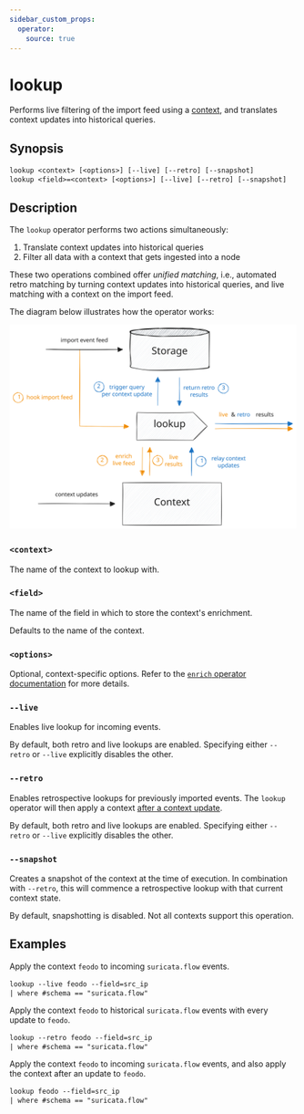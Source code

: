 ```yaml
---
sidebar_custom_props:
  operator:
    source: true
---
```


# lookup

Performs live filtering of the import feed using a [context](../contexts.md),
and translates context updates into historical queries.

## Synopsis

```
lookup <context> [<options>] [--live] [--retro] [--snapshot]
lookup <field>=<context> [<options>] [--live] [--retro] [--snapshot]
```

## Description

The `lookup` operator performs two actions simultaneously:

1. Translate context updates into historical queries
2. Filter all data with a context that gets ingested into a node

These two operations combined offer *unified matching*, i.e., automated retro
matching by turning context updates into historical queries, and live matching
with a context on the import feed.

The diagram below illustrates how the operator works:

![lookup](lookup.excalidraw.svg)

### `<context>`

The name of the context to lookup with.

### `<field>`

The name of the field in which to store the context's enrichment.

Defaults to the name of the context.

### `<options>`

Optional, context-specific options. Refer to the [`enrich` operator
documentation](enrich.md) for more details.

### `--live`

Enables live lookup for incoming events.

By default, both retro and live lookups are enabled. Specifying either `--retro`
or `--live` explicitly disables the other.

### `--retro`

Enables retrospective lookups for previously imported events. The `lookup`
operator will then apply a context [after a context update](context.md).

By default, both retro and live lookups are enabled.
Specifying either `--retro` or `--live` explicitly disables
the other.

### `--snapshot`

Creates a snapshot of the context at the time of execution. In combination with
`--retro`, this will commence a retrospective lookup with that current context
state.

By default, snapshotting is disabled. Not all contexts support this operation.

## Examples

Apply the context `feodo` to incoming `suricata.flow` events.

```
lookup --live feodo --field=src_ip
| where #schema == "suricata.flow"
```

Apply the context `feodo` to historical `suricata.flow` events with every update
to `feodo`.

```
lookup --retro feodo --field=src_ip
| where #schema == "suricata.flow"
```

Apply the context `feodo` to incoming `suricata.flow` events, and also apply the
context after an update to `feodo`.

```
lookup feodo --field=src_ip
| where #schema == "suricata.flow"
```
